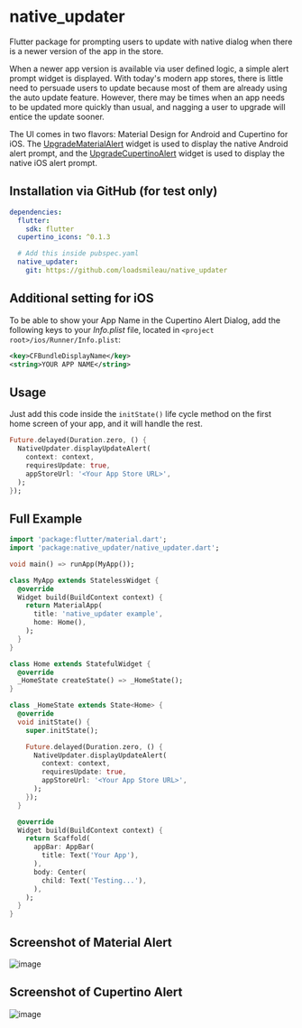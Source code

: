 # native_updater

Flutter package for prompting users to update with native dialog when there is a newer version of the app in the store.

When a newer app version is available via user defined logic, a simple alert prompt widget is displayed. With today's modern app stores, there is little need to persuade users to update because most of them are already using the auto update feature. However, there may be times when an app needs to be updated more quickly than usual, and nagging a user to upgrade will entice the update sooner.

The UI comes in two flavors: Material Design for Android and Cupertino for iOS. The [UpgradeMaterialAlert](#material-alert-example) widget is used to display the
native Android alert prompt, and the [UpgradeCupertinoAlert](#cupertino-alert-example) widget is used to display the native iOS alert prompt.

## Installation via GitHub (for test only)

```yaml
dependencies:
  flutter:
    sdk: flutter
  cupertino_icons: ^0.1.3

  # Add this inside pubspec.yaml
  native_updater:
    git: https://github.com/loadsmileau/native_updater
```

## Additional setting for iOS

To be able to show your App Name in the Cupertino Alert Dialog, add the following keys to your _Info.plist_ file, located in `<project root>/ios/Runner/Info.plist`:

```xml
<key>CFBundleDisplayName</key>
<string>YOUR APP NAME</string>
```

## Usage

Just add this code inside the `initState()` life cycle method on the first home screen of your app, and it will handle the rest.

```dart
Future.delayed(Duration.zero, () {
  NativeUpdater.displayUpdateAlert(
    context: context,
    requiresUpdate: true,
    appStoreUrl: '<Your App Store URL>',
  );
});
```

## Full Example

```dart
import 'package:flutter/material.dart';
import 'package:native_updater/native_updater.dart';

void main() => runApp(MyApp());

class MyApp extends StatelessWidget {
  @override
  Widget build(BuildContext context) {
    return MaterialApp(
      title: 'native_updater example',
      home: Home(),
    );
  }
}

class Home extends StatefulWidget {
  @override
  _HomeState createState() => _HomeState();
}

class _HomeState extends State<Home> {
  @override
  void initState() {
    super.initState();

    Future.delayed(Duration.zero, () {
      NativeUpdater.displayUpdateAlert(
        context: context,
        requiresUpdate: true,
        appStoreUrl: '<Your App Store URL>',
      );
    });
  }

  @override
  Widget build(BuildContext context) {
    return Scaffold(
      appBar: AppBar(
        title: Text('Your App'),
      ),
      body: Center(
        child: Text('Testing...'),
      ),
    );
  }
}
```

## Screenshot of Material Alert

![image](screenshots/material_example.png)

## Screenshot of Cupertino Alert

![image](screenshots/cupertino_example.png)
